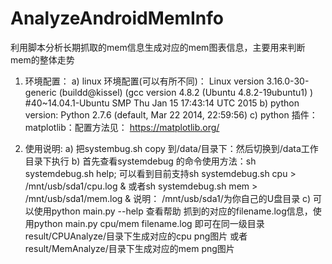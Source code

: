 # AnalyzeAndroidMemInfo
利用脚本分析长期抓取的mem信息生成对应的mem图表信息，主要用来判断mem的整体走势

1. 环境配置：
   a) linux 环境配置(可以有所不同)：
   Linux version 3.16.0-30-generic (buildd@kissel) (gcc version 4.8.2 (Ubuntu 4.8.2-19ubuntu1) ) #40~14.04.1-Ubuntu SMP Thu Jan 15 17:43:14 UTC 2015
   b) python version:
   	  Python 2.7.6 (default, Mar 22 2014, 22:59:56)
   c) python 插件： matplotlib：配置方法见： https://matplotlib.org/ 

2. 使用说明:
   a) 把systembug.sh copy 到/data/目录下：然后切换到/data工作目录下执行
   b) 首先查看systemdebug 的命令使用方法：sh systemdebug.sh help; 可以看到目前支持sh systemdebug.sh cpu > /mnt/usb/sda1/cpu.log & 或者sh systemdebug.sh mem > /mnt/usb/sda1/mem.log &
   	  说明： /mnt/usb/sda1/为你自己的U盘目录
   c) 可以使用python main.py --help 查看帮助
   	 抓到的对应的filename.log信息，使用python main.py cpu/mem filename.log 即可在同一级目录result/CPUAnalyze/目录下生成对应的cpu png图片 或者 result/MemAnalyze/目录下生成对应的mem png图片
